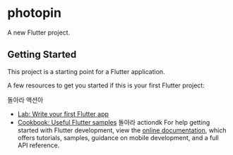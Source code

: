 # photopin

A new Flutter project.

## Getting Started

This project is a starting point for a Flutter application.

A few resources to get you started if this is your first Flutter project:

돌아라 액션아

- [Lab: Write your first Flutter app](https://docs.flutter.dev/get-started/codelab)
- [Cookbook: Useful Flutter samples](https://docs.flutter.dev/cookbook)
  돌아라 actiondk
  For help getting started with Flutter development, view the
  [online documentation](https://docs.flutter.dev/), which offers tutorials,
  samples, guidance on mobile development, and a full API reference.
